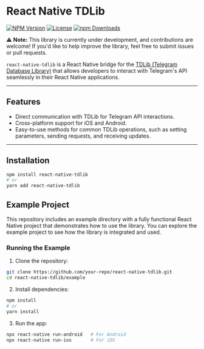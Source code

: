 # React Native TDLib

[![NPM Version](https://img.shields.io/npm/v/react-native-tdlib.svg?style=flat-square)](https://www.npmjs.com/package/react-native-tdlib)
[![License](https://img.shields.io/npm/l/react-native-tdlib.svg?style=flat-square)](./LICENSE)
[![npm Downloads](https://img.shields.io/npm/dm/react-native-tdlib.svg?style=flat-square)](https://www.npmjs.com/package/react-native-tdlib)

⚠️ **Note:** This library is currently under development, and contributions are welcome! If you'd like to help improve the library, feel free to submit issues or pull requests.

`react-native-tdlib` is a React Native bridge for the [TDLib (Telegram Database Library)](https://github.com/tdlib/td) that allows developers to interact with Telegram's API seamlessly in their React Native applications.

---

## Features

- Direct communication with TDLib for Telegram API interactions.
- Cross-platform support for iOS and Android.
- Easy-to-use methods for common TDLib operations, such as setting parameters, sending requests, and receiving updates.

---

## Installation

```bash
npm install react-native-tdlib
# or
yarn add react-native-tdlib
```

## Example Project

This repository includes an example directory with a fully functional React Native project that demonstrates how to use the library. You can explore the example project to see how the library is integrated and used.

### Running the Example

1. Clone the repository:
```bash
git clone https://github.com/your-repo/react-native-tdlib.git
cd react-native-tdlib/example
```
2. Install dependencies:
```bash
npm install
# or
yarn install
```

3.	Run the app:
```bash
npx react-native run-android   # For Android
npx react-native run-ios       # For iOS
```
